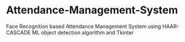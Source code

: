 # Attendance-Management-System
Face Recognition based Attendance Management System using HAAR-CASCADE ML object detection algorithm and Tkinter
